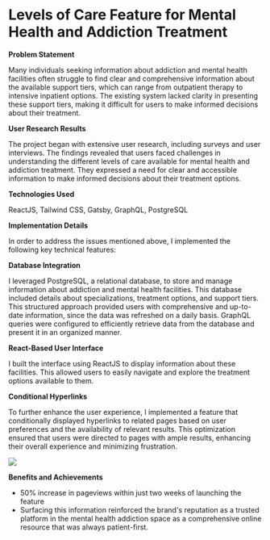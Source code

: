 # Levels of Care Feature for Mental Health and Addiction Treatment

<b>Problem Statement</b>

Many individuals seeking information about addiction and mental health facilities often struggle to find clear and comprehensive information about the available support tiers, which can range from outpatient therapy to intensive inpatient options. The existing system lacked clarity in presenting these support tiers, making it difficult for users to make informed decisions about their treatment.

<b>User Research Results</b>

The project began with extensive user research, including surveys and user interviews. The findings revealed that users faced challenges in understanding the different levels of care available for mental health and addiction treatment. They expressed a need for clear and accessible information to make informed decisions about their treatment options.

<b>Technologies Used</b>

ReactJS, Tailwind CSS, Gatsby, GraphQL, PostgreSQL

<b>Implementation Details</b>

In order to address the issues mentioned above, I implemented the following key technical features:

<b>Database Integration</b>

I leveraged PostgreSQL, a relational database, to store and manage information about addiction and mental health facilities. This database included details about specializations, treatment options, and support tiers. This structured approach provided users with comprehensive and up-to-date information, since the data was refreshed on a daily basis. GraphQL queries were configured to efficiently retrieve data from the database and present it in an organized manner.

<b>React-Based User Interface</b>

I built the interface using ReactJS to display information about these facilities. This allowed users to easily navigate and explore the treatment options available to them. 

<b>Conditional Hyperlinks</b>

To further enhance the user experience, I implemented a feature that conditionally displayed hyperlinks to related pages based on user preferences and the availability of relevant results. This optimization ensured that users were directed to pages with ample results, enhancing their overall experience and minimizing frustration. 

<img src="https://i.imgur.com/6PtX7Nh.png"/>

<b>Benefits and Achievements</b>

- 50% increase in pageviews within just two weeks of launching the feature
- Surfacing this information reinforced the brand's reputation as a trusted platform in the mental health addiction space as a comprehensive online resource that was always patient-first.
